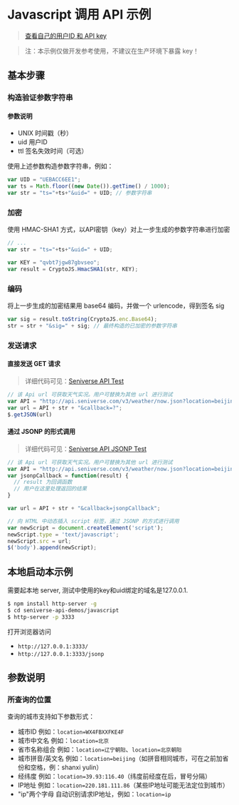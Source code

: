 # Javascript 调用 API 示例

> [查看自己的用户ID 和 API key](http://www.seniverse.com/doc#info)

> 注：本示例仅做开发参考使用，不建议在生产环境下暴露 key！

## 基本步骤

### 构造验证参数字符串

#### 参数说明

- UNIX 时间戳（秒）
- uid 用户ID
- ttl 签名失效时间（可选）

使用上述参数构造参数字符串，例如：

```javascript
var UID = "UEBACC6EE1";
var ts = Math.floor((new Date()).getTime() / 1000);
var str = "ts="+ts+"&uid=" + UID; // 参数字符串
```

### 加密

使用 HMAC-SHA1 方式，以API密钥（key）对上一步生成的参数字符串进行加密

```javascript
// ...
var str = "ts="+ts+"&uid=" + UID;

var KEY = "qvbt7jgw87gbvseo";
var result = CryptoJS.HmacSHA1(str, KEY);
```

### 编码

将上一步生成的加密结果用 base64 编码，并做一个 urlencode，得到签名 sig

```javascript
var sig = result.toString(CryptoJS.enc.Base64);
str = str + "&sig=" + sig; // 最终构造的已加密的参数字符串
```

### 发送请求

#### 直接发送 GET 请求

> 详细代码可见：[Seniverse API Test](./index.html)

```javascript
// 该 Api url 可获取天气实况。用户可替换为其他 url 进行测试
var API = "http://api.seniverse.com/v3/weather/now.json?location=beijing&";
var url = API + str + "&callback=?";
$.getJSON(url)
```

#### 通过 JSONP 的形式调用

> 详细代码可见：[Seniverse API JSONP Test](./jsonp.html)

```javascript
// 该 Api url 可获取天气实况。用户可替换为其他 url 进行测试
var API = "http://api.seniverse.com/v3/weather/now.json?location=beijing&";
var jsonpCallback = function(result) {
  // result 为回调函数
  // 用户在这里处理返回的结果
}

var url = API + str + "&callback=jsonpCallback";

// 向 HTML 中动态插入 script 标签，通过 JSONP 的方式进行调用
var newScript = document.createElement('script');
newScript.type = 'text/javascript';
newScript.src = url;
$('body').append(newScript);
```

## 本地启动本示例

需要起本地 server, 测试中使用的key和uid绑定的域名是127.0.0.1.

```bash
$ npm install http-server -g
$ cd seniverse-api-demos/javascript
$ http-server -p 3333
```

打开浏览器访问

- `http://127.0.0.1:3333/`
- `http://127.0.0.1:3333/jsonp`

## 参数说明

### 所查询的位置

查询的城市支持如下参数形式：

- 城市ID 例如：`location=WX4FBXXFKE4F`
- 城市中文名 例如：`location=北京`
- 省市名称组合 例如：`location=辽宁朝阳`、`location=北京朝阳`
- 城市拼音/英文名 例如：`location=beijing`（如拼音相同城市，可在之前加省份和空格，例：shanxi yulin）
- 经纬度 例如：`location=39.93:116.40`（纬度前经度在后，冒号分隔）
- IP地址 例如：`location=220.181.111.86`（某些IP地址可能无法定位到城市）
- "ip"两个字母 自动识别请求IP地址，例如：`location=ip`
